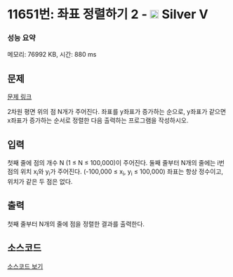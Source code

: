 # 11651번: 좌표 정렬하기 2 - <img src="https://static.solved.ac/tier_small/6.svg" style="height:20px" /> Silver V

<!-- performance -->
### 성능 요약
메모리: 76992 KB, 시간: 880 ms
<!-- end -->

## 문제

[문제 링크](https://boj.kr/11651)

<p>2차원 평면 위의 점 N개가 주어진다. 좌표를 y좌표가 증가하는 순으로, y좌표가 같으면 x좌표가 증가하는 순서로 정렬한 다음 출력하는 프로그램을 작성하시오.</p>

## 입력

<p>첫째 줄에 점의 개수 N (1 ≤ N ≤ 100,000)이 주어진다.&nbsp;둘째 줄부터 N개의 줄에는 i번점의 위치 x<sub>i</sub>와 y<sub>i</sub>가 주어진다. (-100,000 ≤ x<sub>i</sub>, y<sub>i</sub>&nbsp;≤ 100,000) 좌표는 항상 정수이고, 위치가 같은 두 점은 없다.</p>

## 출력

<p>첫째 줄부터 N개의 줄에 점을 정렬한&nbsp;결과를 출력한다.</p>

## 소스코드

[소스코드 보기](Main.java)